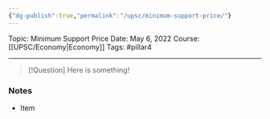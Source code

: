 ```yaml
---
{"dg-publish":true,"permalink":"/upsc/minimum-support-price/"}
---
```


Topic: Minimum Support Price
Date: May 6, 2022
Course: [[UPSC/Economy\|Economy]]
Tags: #pillar4 

---

> [!Question]
> Here is something! 


### Notes
- Item



